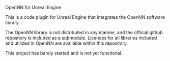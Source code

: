 OpenNN for Unreal Engine

This is a code plugin for Unreal Engine that integrates the OpenNN software library.

The OpenNN library is not distributed in any manner, and the official github repository
is included as a submodule. Licences for all libraries included and utilized in OpenNN
are available within this repository.

This project has barely started and is not yet functional.